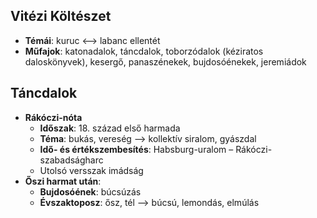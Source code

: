 ## Vitézi Költészet
- **Témái**: kuruc <–> labanc ellentét
- **Műfajok**: katonadalok, táncdalok, toborzódalok (kéziratos daloskönyvek), kesergő, panaszénekek, bujdosóénekek, jeremiádok
## Táncdalok
- **Rákóczi-nóta**
	- **Időszak**: 18. század első harmada
	- **Téma**: bukás, vereség –> kollektív siralom, gyászdal
	- **Idő- és értékszembesítés**: Habsburg-uralom – Rákóczi-szabadságharc
	- Utolsó versszak imádság
- **Őszi harmat után**:
	- **Bujdosóének**: búcsúzás
	- **Évszaktoposz**: ősz, tél –> búcsú, lemondás, elmúlás